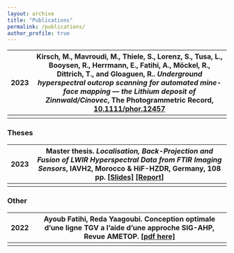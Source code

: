 ```yaml
---
layout: archive
title: "Publications"
permalink: /publications/
author_profile: true
---
```


|2023| Kirsch, M., Mavroudi, M., Thiele, S., Lorenz, S., Tusa, L., Booysen, R., Herrmann, E., **Fatihi, A**., Möckel, R., Dittrich, T., and Gloaguen, R.. *Underground hyperspectral outcrop scanning for automated mine-face mapping — the Lithium deposit of Zinnwald/Cínovec*, **The Photogrammetric Record**, [10.1111/phor.12457](https://doi.org/10.1111/phor.12457)|
|-|-|
| | |

### Theses

|2023| Master thesis. *Localisation, Back-Projection and Fusion of LWIR Hyperspectral Data from FTIR Imaging Sensors*, IAVH2, Morocco & HiF-HZDR, Germany, 108 pp. [[Slides]](https://doi.org/10.6084/m9.figshare.24185763) [[Report]](https://doi.org/10.6084/m9.figshare.24185595)|
|-|-|
| | |

### Other

|2022| **Ayoub Fatihi**, Reda Yaagoubi. Conception optimale d’une ligne TGV a l’aide d’une approche SIG-AHP, Revue AMETOP. [[pdf here]](../files/conception-lgv-ametop-fatihi2022.pdf) |
|-|-|
| | |